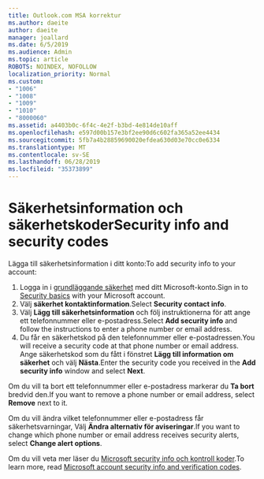 ```yaml
---
title: Outlook.com MSA korrektur
ms.author: daeite
author: daeite
manager: joallard
ms.date: 6/5/2019
ms.audience: Admin
ms.topic: article
ROBOTS: NOINDEX, NOFOLLOW
localization_priority: Normal
ms.custom:
- "1006"
- "1008"
- "1009"
- "1010"
- "8000060"
ms.assetid: a4403b0c-6f4c-4e2f-b3bd-4e814de10aff
ms.openlocfilehash: e597d00b157e3bf2ee90d6c602fa365a52ee4434
ms.sourcegitcommit: 5fb7a4b28859690020efdea630d03e70cc0e6334
ms.translationtype: MT
ms.contentlocale: sv-SE
ms.lasthandoff: 06/28/2019
ms.locfileid: "35373899"
---
```

# <a name="security-info-and-security-codes"></a><span data-ttu-id="8e241-102">Säkerhetsinformation och säkerhetskoder</span><span class="sxs-lookup"><span data-stu-id="8e241-102">Security info and security codes</span></span>

<span data-ttu-id="8e241-103">Lägga till säkerhetsinformation i ditt konto:</span><span class="sxs-lookup"><span data-stu-id="8e241-103">To add security info to your account:</span></span>

1. <span data-ttu-id="8e241-104">Logga in i [grundläggande säkerhet](https://account.microsoft.com/security) med ditt Microsoft-konto.</span><span class="sxs-lookup"><span data-stu-id="8e241-104">Sign in to [Security basics](https://account.microsoft.com/security) with your Microsoft account.</span></span>
1. <span data-ttu-id="8e241-105">Välj **säkerhet kontaktinformation**.</span><span class="sxs-lookup"><span data-stu-id="8e241-105">Select **Security contact info**.</span></span>
1. <span data-ttu-id="8e241-106">Välj **Lägg till säkerhetsinformation** och följ instruktionerna för att ange ett telefonnummer eller e-postadress.</span><span class="sxs-lookup"><span data-stu-id="8e241-106">Select **Add security info** and follow the instructions to enter a phone number or email address.</span></span>
1. <span data-ttu-id="8e241-107">Du får en säkerhetskod på den telefonnummer eller e-postadressen.</span><span class="sxs-lookup"><span data-stu-id="8e241-107">You will receive a security code at that phone number or email address.</span></span> <span data-ttu-id="8e241-108">Ange säkerhetskod som du fått i fönstret **Lägg till information om säkerhet** och välj **Nästa**.</span><span class="sxs-lookup"><span data-stu-id="8e241-108">Enter the security code you received in the **Add security info** window and select **Next**.</span></span>

<span data-ttu-id="8e241-109">Om du vill ta bort ett telefonnummer eller e-postadress markerar du **Ta bort** bredvid den.</span><span class="sxs-lookup"><span data-stu-id="8e241-109">If you want to remove a phone number or email address, select **Remove** next to it.</span></span>

<span data-ttu-id="8e241-110">Om du vill ändra vilket telefonnummer eller e-postadress får säkerhetsvarningar, Välj **Ändra alternativ för aviseringar**.</span><span class="sxs-lookup"><span data-stu-id="8e241-110">If you want to change which phone number or email address receives security alerts, select **Change alert options**.</span></span>

<span data-ttu-id="8e241-111">Om du vill veta mer läser du [Microsoft security info och kontroll koder](https://support.microsoft.com/help/12428/).</span><span class="sxs-lookup"><span data-stu-id="8e241-111">To learn more, read [Microsoft account security info and verification codes](https://support.microsoft.com/help/12428/).</span></span>